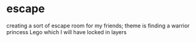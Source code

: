 # escape
creating a sort of escape room for my friends; theme is finding a warrior princess Lego which I will have locked in layers 
